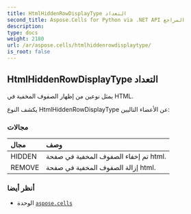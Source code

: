 ```yaml
---
title: HtmlHiddenRowDisplayType التعداد
second_title: Aspose.Cells for Python via .NET API المراجع
description:
type: docs
weight: 2180
url: /ar/aspose.cells/htmlhiddenrowdisplaytype/
is_root: false
---
```

##  HtmlHiddenRowDisplayType التعداد
يمثل نوعين من إظهار الصفوف المخفية في HTML.



يكشف النوع HtmlHiddenRowDisplayType عن الأعضاء التاليين:

###  مجالات
| مجال| وصف|
| :- | :- |
| HIDDEN | تم إخفاء الصفوف المخفية في صفحة html.|
| REMOVE | إزالة الصفوف المخفية في صفحة html.|



###  أنظر أيضا
* الوحدة [`aspose.cells`](..)
